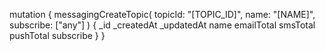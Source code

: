 mutation {
    messagingCreateTopic(
        topicId: "[TOPIC_ID]",
        name: "[NAME]",
        subscribe: ["any"]
    ) {
        _id
        _createdAt
        _updatedAt
        name
        emailTotal
        smsTotal
        pushTotal
        subscribe
    }
}
